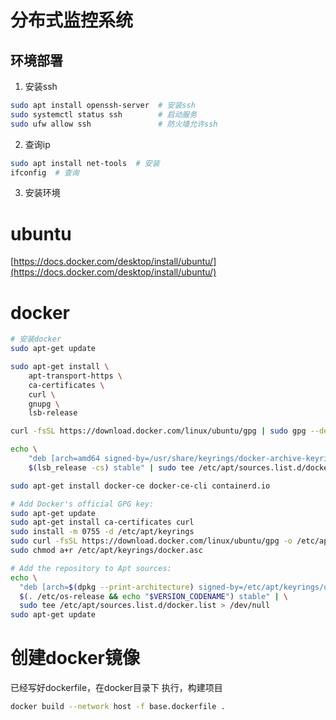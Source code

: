 # 分布式监控系统

## 环境部署
1. 安装ssh
```bash
sudo apt install openssh-server  # 安装ssh
sudo systemctl status ssh        # 启动服务
sudo ufw allow ssh               # 防火墙允许ssh
```

2. 查询ip
```bash
sudo apt install net-tools  # 安装
ifconfig  # 查询
```

3. 安装环境

# ubuntu
[https://docs.docker.com/desktop/install/ubuntu/](https://docs.docker.com/desktop/install/ubuntu/)

# docker
```bash
# 安装docker
sudo apt-get update

sudo apt-get install \
    apt-transport-https \
    ca-certificates \
    curl \
    gnupg \
    lsb-release

curl -fsSL https://download.docker.com/linux/ubuntu/gpg | sudo gpg --dearmor -o /usr/share/keyrings/docker-archive-keyring.gpg

echo \
    "deb [arch=amd64 signed-by=/usr/share/keyrings/docker-archive-keyring.gpg] https://download.docker.com/linux/ubuntu \
    $(lsb_release -cs) stable" | sudo tee /etc/apt/sources.list.d/docker.list > /dev/null

sudo apt-get install docker-ce docker-ce-cli containerd.io
```
```bash
# Add Docker's official GPG key:
sudo apt-get update
sudo apt-get install ca-certificates curl
sudo install -m 0755 -d /etc/apt/keyrings
sudo curl -fsSL https://download.docker.com/linux/ubuntu/gpg -o /etc/apt/keyrings/docker.asc
sudo chmod a+r /etc/apt/keyrings/docker.asc

# Add the repository to Apt sources:
echo \
  "deb [arch=$(dpkg --print-architecture) signed-by=/etc/apt/keyrings/docker.asc] https://download.docker.com/linux/ubuntu \
  $(. /etc/os-release && echo "$VERSION_CODENAME") stable" | \
  sudo tee /etc/apt/sources.list.d/docker.list > /dev/null
sudo apt-get update
```

# 创建docker镜像
已经写好dockerfile，在docker目录下
执行，构建项目
```bash
docker build --network host -f base.dockerfile .
```